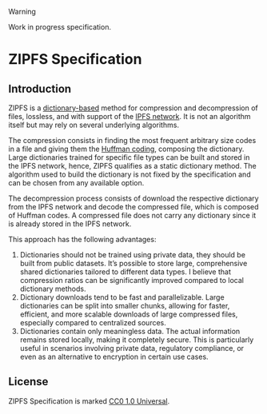 > [!WARNING]
> Work in progress specification.

# ZIPFS Specification

## Introduction

ZIPFS is a [dictionary-based](https://en.wikipedia.org/wiki/Dictionary_coder) method for compression and decompression of files, lossless, and with support of the [IPFS network](https://ipfs.tech/). It is not an algorithm itself but may rely on several underlying algorithms.

The compression consists in finding the most frequent arbitrary size codes in a file and giving them the [Huffman coding](https://en.wikipedia.org/wiki/Huffman_coding), composing the dictionary. Large dictionaries trained for specific file types can be built and stored in the IPFS network, hence, ZIPFS qualifies as a static dictionary method. The algorithm used to build the dictionary is not fixed by the specification and can be chosen from any available option.

The decompression process consists of download the respective dictionary from the IPFS network and decode the compressed file, which is composed of Huffman codes. A compressed file does not carry any dictionary since it is already stored in the IPFS network. 

This approach has the following advantages:

1. Dictionaries should not be trained using private data, they should be built from public datasets. It’s possible to store large, comprehensive shared dictionaries tailored to different data types. I believe that compression ratios can be significantly improved compared to local dictionary methods.
2. Dictionary downloads tend to be fast and parallelizable. Large dictionaries can be split into smaller chunks, allowing for faster, efficient, and more scalable downloads of large compressed files, especially compared to centralized sources.
3. Dictionaries contain only meaningless data. The actual information remains stored locally, making it completely secure. This is particularly useful in scenarios involving private data, regulatory compliance, or even as an alternative to encryption in certain use cases.

## License

ZIPFS Specification is marked [CC0 1.0 Universal](./LICENSE).